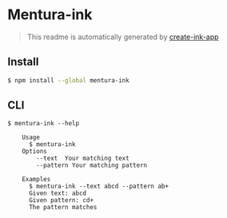 # Mentura-ink

> This readme is automatically generated by [create-ink-app](https://github.com/vadimdemedes/create-ink-app)

## Install

```bash
$ npm install --global mentura-ink
```

## CLI

```
$ mentura-ink --help

	Usage
	  $ mentura-ink
	Options
		--text  Your matching text
		--pattern Your matching pattern

	Examples
	  $ mentura-ink --text abcd --pattern ab+
	  Given text: abcd
	  Given pattern: cd+
	  The pattern matches
```
